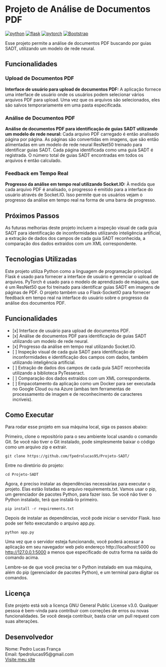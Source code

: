 <h1>Projeto de Análise de Documentos PDF</h1>
<p align="left">
    <a href="https://www.python.org" target="_blank"> <img src="https://img.shields.io/badge/Python-3776AB?style=for-the-badge&logo=python&logoColor=white" alt="python"/></a>
    <a href="https://flask.palletsprojects.com/" target="_blank"> <img src="https://img.shields.io/badge/Flask-000000?style=for-the-badge&logo=flask&logoColor=white" alt="flask"/></a>
    <a href="https://pytorch.org/" target="_blank"> <img src="https://img.shields.io/badge/PyTorch-EE4C2C?style=for-the-badge&logo=pytorch&logoColor=white" alt="pytorch"/></a>
    <a href="https://getbootstrap.com/" target="_blank"> <img src="https://img.shields.io/badge/Bootstrap-000000?style=for-the-badge&logo=Bootstrap&logoColor=white" alt="Bootstrap"/></a>
</p>

<p>Esse projeto permite a análise de documentos PDF buscando por guias SADT, utilizando um modelo de rede neural.</p>

<h2>Funcionalidades</h2>
<h3>Upload de Documentos PDF</h3>
<p><b>Interface de usuário para upload de documentos PDF:</b> A aplicação fornece uma interface de usuário onde os usuários podem selecionar vários arquivos PDF para upload. Uma vez que os arquivos são selecionados, eles são salvos temporariamente em uma pasta especificada.</p>
<h3>Análise de Documentos PDF</h3>
<p><b>Análise de documentos PDF para identificação de guias SADT utilizando um modelo de rede neural:</b> Cada arquivo PDF carregado é então analisado página por página. As páginas são convertidas em imagens, que são então alimentadas em um modelo de rede neural ResNet50 treinado para identificar guias SADT. Cada página identificada como uma guia SADT é registrada. O número total de guias SADT encontradas em todos os arquivos é então calculado.</p>
<h3>Feedback em Tempo Real</h3>
<p><b>Progresso da análise em tempo real utilizando Socket.IO:</b> À medida que cada arquivo PDF é analisado, o progresso é emitido para a interface do usuário através de Socket.IO. Isso permite que os usuários vejam o progresso da análise em tempo real na forma de uma barra de progresso.</p>

<h2>Próximos Passos</h2>
<p>As futuras melhorias deste projeto incluem a inspeção visual de cada guia SADT para identificação de inconformidades utilizando inteligência artificial, a extração de dados dos campos de cada guia SADT reconhecida, a comparação dos dados extraídos com um XML correspondente.</p>

<h2>Tecnologias Utilizadas</h2>
<p>Este projeto utiliza Python como a linguagem de programação principal. Flask é usado para fornecer a interface de usuário e gerenciar o upload de arquivos. PyTorch é usado para o modelo de aprendizado de máquina, que é um ResNet50 que foi treinado para identificar guias SADT em imagens de páginas de PDF. O projeto também usa o Flask-SocketIO para fornecer feedback em tempo real na interface do usuário sobre o progresso da análise dos documentos PDF.</p>

<h2>Funcionalidades</h2>
<ul>
    <li>[x] Interface de usuário para upload de documentos PDF.</li>
    <li>[x] Análise de documentos PDF para identificação de guias SADT utilizando um modelo de rede neural.</li>
    <li>[x] Progresso da análise em tempo real utilizando Socket.IO.</li>
    <li>[ ] Inspeção visual de cada guia SADT para identificação de inconformidades e identificação dos campos com dados, também utilizando inteligência artificial.</li>
    <li>[ ] Extração de dados dos campos de cada guia SADT reconhecida utilizando a biblioteca PyTesseract.</li>
    <li>[ ] Comparação dos dados extraídos com um XML correspondente.</li>
    <li>[ ] Empacotamento da aplicação como um Docker para ser executada no Google Cloud ou na Azure (ambas tem ferramentas de processamento de imagem e de reconhecimento de caracteres incríveis).</li>
</ul>

<h2>Como Executar</h2>
<p>Para rodar esse projeto em sua máquina local, siga os passos abaixo:</p>
Primeiro, clone o repositório para o seu ambiente local usando o comando Git. Se você não tiver o Git instalado, pode simplesmente baixar o código como um arquivo zip e extrair.

```
git clone https://github.com/fpedrolucas95/Projeto-SADT/
```

Entre no diretório do projeto:
```
cd Projeto-SADT
```
Agora, é preciso instalar as dependências necessárias para executar o projeto. Elas estão listadas no arquivo requirements.txt. Vamos usar o pip, um gerenciador de pacotes Python, para fazer isso. Se você não tiver o Python instalado, terá que instalá-lo primeiro.
```
pip install -r requirements.txt
```
Depois de instalar as dependências, você pode iniciar o servidor Flask. Isso pode ser feito executando o arquivo app.py.
```
python app.py
```
Uma vez que o servidor esteja funcionando, você poderá acessar a aplicação em seu navegador web pelo endereço http://localhost:5000 ou http://127.0.0.1:5000 a menos que especificado de outra forma na saída do comando acima.
<p>Lembre-se de que você precisa ter o Python instalado em sua máquina, além do pip (gerenciador de pacotes Python), e um terminal para digitar os comandos.</p>


<h2>Licença</h2>
<p>Este projeto está sob a licença GNU General Public License v3.0. Qualquer pessoa é bem-vinda para contribuir com correções de erros ou novas funcionalidades. Se você deseja contribuir, basta criar um pull request com suas alterações.</p>

<h2>Desenvolvedor</h2>

<p>Nome: Pedro Lucas França<br>
Email: fpedrolucas95@gmail.com<br>
<a href="https://www.francadev.com.br" target=_blank>Visite meu site</a></p>
